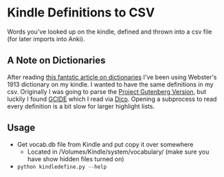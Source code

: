 # Kindle Definitions to CSV

Words you've looked up on the kindle, defined and thrown into a csv file (for later imports into Anki). 

## A Note on Dictionaries 

After reading [this fantstic article on dictionaries](https://jsomers.net/blog/dictionary) I've been using Webster's 1913 dictionary on my kindle. I wanted to have the same definitions in my csv. Originally I was going to parse the [Project Gutenberg Version](http://www.gutenberg.org/ebooks/29765), but luckily I found [GCIDE](https://gcide.gnu.org.ua/) which I read via [Dico](http://puszcza.gnu.org.ua/software/dico/dico.html). Opening a subprocess to read every definition is a bit slow for larger highlight lists. 

## Usage

- Get vocab.db file from Kindle and put copy it over somewhere
    * Located in /Volumes/Kindle/system/vocabulary/ (make sure you have show hidden files turned on)
- `python kindledefine.py --help`
